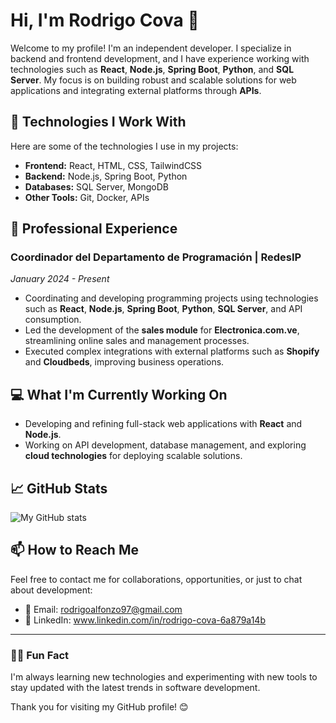 # Hi, I'm Rodrigo Cova 👋

Welcome to my  profile! I'm an independent developer. I specialize in backend and frontend development, and I have experience working with technologies such as **React**, **Node.js**, **Spring Boot**, **Python**, and **SQL Server**. My focus is on building robust and scalable solutions for web applications and integrating external platforms through **APIs**.

## 🚀 Technologies I Work With

Here are some of the technologies I use in my projects:

- **Frontend:** React, HTML, CSS, TailwindCSS
- **Backend:** Node.js, Spring Boot, Python
- **Databases:** SQL Server, MongoDB
- **Other Tools:** Git, Docker, APIs

## 💼 Professional Experience

### **Coordinador del Departamento de Programación | RedesIP**  
*January 2024 - Present*

- Coordinating and developing programming projects using technologies such as **React**, **Node.js**, **Spring Boot**, **Python**, **SQL Server**, and API consumption.
- Led the development of the **sales module** for **Electronica.com.ve**, streamlining online sales and management processes.
- Executed complex integrations with external platforms such as **Shopify** and **Cloudbeds**, improving business operations.

## 💻 What I'm Currently Working On

- Developing and refining full-stack web applications with **React** and **Node.js**.
- Working on API development, database management, and exploring **cloud technologies** for deploying scalable solutions.

## 📈 GitHub Stats

![My GitHub stats](https://github-readme-stats.vercel.app/api?username=Roalcoma&show_icons=true&hide_title=true&count_private=true&theme=radical)

## 📫 How to Reach Me

Feel free to contact me for collaborations, opportunities, or just to chat about development:

- 📧 Email: rodrigoalfonzo97@gmail.com
- 📱 LinkedIn: www.linkedin.com/in/rodrigo-cova-6a879a14b

---

### 👨‍💻 Fun Fact
I'm always learning new technologies and experimenting with new tools to stay updated with the latest trends in software development.

Thank you for visiting my GitHub profile! 😊
